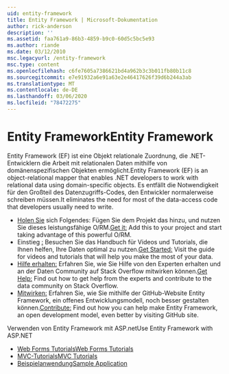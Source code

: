 ```yaml
---
uid: entity-framework
title: Entity Framework | Microsoft-Dokumentation
author: rick-anderson
description: ''
ms.assetid: faa761a9-86b3-4859-b9c0-60d5c5bc5e93
ms.author: riande
ms.date: 03/12/2010
msc.legacyurl: /entity-framework
msc.type: content
ms.openlocfilehash: c6fe7605a7386621bd4a962b3c3b011fb80b11c8
ms.sourcegitcommit: e7e91932a6e91a63e2e46417626f39d6b244a3ab
ms.translationtype: MT
ms.contentlocale: de-DE
ms.lasthandoff: 03/06/2020
ms.locfileid: "78472275"
---
```

# <a name="entity-framework"></a><span data-ttu-id="deb3f-102">Entity Framework</span><span class="sxs-lookup"><span data-stu-id="deb3f-102">Entity Framework</span></span>

<span data-ttu-id="deb3f-103">Entity Framework (EF) ist eine Objekt relationale Zuordnung, die .NET-Entwicklern die Arbeit mit relationalen Daten mithilfe von domänenspezifischen Objekten ermöglicht.</span><span class="sxs-lookup"><span data-stu-id="deb3f-103">Entity Framework (EF) is an object-relational mapper that enables .NET developers to work with relational data using domain-specific objects.</span></span> <span data-ttu-id="deb3f-104">Es entfällt die Notwendigkeit für den Großteil des Datenzugriffs-Codes, den Entwickler normalerweise schreiben müssen.</span><span class="sxs-lookup"><span data-stu-id="deb3f-104">It eliminates the need for most of the data-access code that developers usually need to write.</span></span>

- <span data-ttu-id="deb3f-105">[Holen Sie](https://msdn.com/data/ee712906) sich Folgendes: Fügen Sie dem Projekt das hinzu, und nutzen Sie dieses leistungsfähige O/RM.</span><span class="sxs-lookup"><span data-stu-id="deb3f-105">[Get it:](https://msdn.com/data/ee712906) Add this to your project and start taking advantage of this powerful O/RM.</span></span>
- <span data-ttu-id="deb3f-106">Einstieg [:](https://msdn.com/data/ee712907) Besuchen Sie das Handbuch für Videos und Tutorials, die Ihnen helfen, Ihre Daten optimal zu nutzen.</span><span class="sxs-lookup"><span data-stu-id="deb3f-106">[Get Started:](https://msdn.com/data/ee712907) Visit the guide for videos and tutorials that will help you make the most of your data.</span></span>
- <span data-ttu-id="deb3f-107">[Hilfe erhalten:](https://msdn.com/data/hh913619) Erfahren Sie, wie Sie Hilfe von den Experten erhalten und an der Daten Community auf Stack Overflow mitwirken können.</span><span class="sxs-lookup"><span data-stu-id="deb3f-107">[Get Help:](https://msdn.com/data/hh913619) Find out how to get help from the experts and contribute to the data community on Stack Overflow.</span></span>
- <span data-ttu-id="deb3f-108">[Mitwirken:](https://github.com/aspnet/EntityFramework6) Erfahren Sie, wie Sie mithilfe der GitHub-Website Entity Framework, ein offenes Entwicklungsmodell, noch besser gestalten können.</span><span class="sxs-lookup"><span data-stu-id="deb3f-108">[Contribute:](https://github.com/aspnet/EntityFramework6) Find out how you can help make Entity Framework, an open development model, even better by visiting GitHub site.</span></span>

<span data-ttu-id="deb3f-109">Verwenden von Entity Framework mit ASP.net</span><span class="sxs-lookup"><span data-stu-id="deb3f-109">Use Entity Framework with ASP.NET</span></span>

- [<span data-ttu-id="deb3f-110">Web Forms Tutorials</span><span class="sxs-lookup"><span data-stu-id="deb3f-110">Web Forms Tutorials</span></span>](web-forms/overview/older-versions-getting-started/getting-started-with-ef/the-entity-framework-and-aspnet-getting-started-part-1.md)
- [<span data-ttu-id="deb3f-111">MVC-Tutorials</span><span class="sxs-lookup"><span data-stu-id="deb3f-111">MVC Tutorials</span></span>](mvc/overview/getting-started/getting-started-with-ef-using-mvc/creating-an-entity-framework-data-model-for-an-asp-net-mvc-application.md)
- [<span data-ttu-id="deb3f-112">Beispielanwendung</span><span class="sxs-lookup"><span data-stu-id="deb3f-112">Sample Application</span></span>](https://webpifeed.blob.core.windows.net/webpifeed/Partners/ASP.NET%20MVC%20Application%20Using%20Entity%20Framework%20Code%20First.zip)
